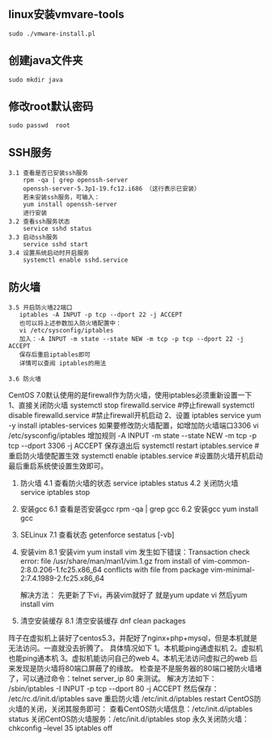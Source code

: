 ## linux安装vmvare-tools
    sudo ./vmware-install.pl

## 创建java文件夹    
    sudo mkdir java

## 修改root默认密码
    sudo passwd  root

## SSH服务
    3.1 查看是否已安装ssh服务
        rpm -qa | grep openssh-server
        openssh-server-5.3p1-19.fc12.i686 （这行表示已安装）
        若未安装ssh服务，可输入：
        yum install openssh-server 
        进行安装
    3.2 查看ssh服务状态
        service sshd status
    3.3 启动ssh服务
        service sshd start
    3.4 设置系统启动时开启服务
        systemctl enable sshd.service


## 防火墙
    3.5 开启防火墙22端口
       iptables -A INPUT -p tcp --dport 22 -j ACCEPT
       也可以将上述参数加入防火墙配置中：
       vi /etc/sysconfig/iptables
       加入：-A INPUT -m state --state NEW -m tcp -p tcp --dport 22 -j ACCEPT
       保存后重启iptables即可
       详情可以查阅 iptables的用法

    3.6 防火墙
CentOS 7.0默认使用的是firewall作为防火墙，使用iptables必须重新设置一下
1、直接关闭防火墙
systemctl stop firewalld.service #停止firewall
systemctl disable firewalld.service #禁止firewall开机启动
2、设置 iptables service
yum -y install iptables-services
如果要修改防火墙配置，如增加防火墙端口3306
vi /etc/sysconfig/iptables 
增加规则
-A INPUT -m state --state NEW -m tcp -p tcp --dport 3306 -j ACCEPT
保存退出后
systemctl restart iptables.service #重启防火墙使配置生效
systemctl enable iptables.service #设置防火墙开机启动
最后重启系统使设置生效即可。

1. 防火墙
    4.1 查看防火墙的状态
    service iptables status
    4.2 关闭防火墙
    service iptables stop

2. 安装gcc
   6.1 查看是否安装gcc
        rpm -qa | grep gcc
   6.2 安装gcc
       yum install gcc

3. SELinux
    7.1 查看状态
        getenforce
        sestatus [-vb]

4. 安装vim
    8.1 安装vim
        yum install vim
    发生如下错误：Transaction check error:
    file /usr/share/man/man1/vim.1.gz from install of vim-common-2:8.0.206-1.fc25.x86_64 conflicts with file from package vim-minimal-2:7.4.1989-2.fc25.x86_64

    解决方法：
先更新了下vi，再装vim就好了
就是yum update vi
然后yum install vim


9. 清空安装缓存
    8.1 清空安装缓存
        dnf clean packages 



阵子在虚拟机上装好了centos5.3，并配好了nginx+php+mysql，但是本机就是无法访问。一直就没去折腾了。
具体情况如下
1。本机能ping通虚拟机
2。虚拟机也能ping通本机
3。虚拟机能访问自己的web
4。本机无法访问虚拟己的web
后来发现是防火墙将80端口屏蔽了的缘故。
检查是不是服务器的80端口被防火墙堵了，可以通过命令：telnet server_ip 80 来测试。
解决方法如下：
/sbin/iptables -I INPUT -p tcp --dport 80 -j ACCEPT
然后保存：
/etc/rc.d/init.d/iptables save
重启防火墙
/etc/init.d/iptables restart
CentOS防火墙的关闭，关闭其服务即可：
查看CentOS防火墙信息：/etc/init.d/iptables status
关闭CentOS防火墙服务：/etc/init.d/iptables stop
永久关闭防火墙：
chkconfig –level 35 iptables off


